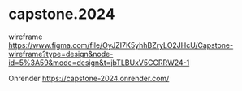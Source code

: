 # capstone.2024

wireframe
https://www.figma.com/file/OyJZI7K5yhhBZryLO2JHcU/Capstone-wireframe?type=design&node-id=5%3A59&mode=design&t=jbTLBUxV5CCRRW24-1

Onrender
https://capstone-2024.onrender.com/
